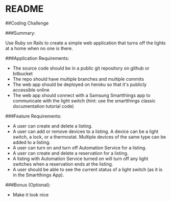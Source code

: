 # README

##Coding Challenge

###Summary:

Use Ruby on Rails to create a simple web application that turns off the lights at a home when no one is there.

###Application Requirements:
* The source code should be in a public git repository on github or bitbucket
* The repo should have multiple branches and multiple commits
* The web app should be deployed on heroku so that it's publicly accessible online
* The web app should connect with a Samsung Smartthings app to communicate with the light switch (hint: use the smartthings classic documentation tutorial code)

###Feature Requirements:
* A user can create and delete a listing.
* A user can add or remove devices to a listing. A device can be a light switch, a lock, or a thermostat. Multiple devices of the same type can be added to a listing.
* A user can turn on and turn off Automation Service for a listing.
* A user can create and delete a reservation for a listing.
* A listing with Automation Service turned on will turn off any light switches when a reservation ends at the listing.
* A user should be able to see the current status of a light switch (as it is in the Smartthings App).

###Bonus (Optional):
* Make it look nice
